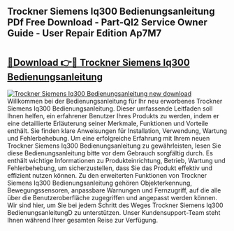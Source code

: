 ## Trockner Siemens Iq300 Bedienungsanleitung PDf Free Download - Part-Ql2 Service Owner Guide - User Repair Edition Ap7M7

# <h2><a href="http://df2r4o.blite.top/?on=Trockner+Siemens+Iq300+Bedienungsanleitung">🔗Download 👉🔴 Trockner Siemens Iq300 Bedienungsanleitung</a></h2>

[![Trockner Siemens Iq300 Bedienungsanleitung new download](https://i.imgur.com/lujVjoI.png)](http://df2r4o.blite.top/?on=Trockner+Siemens+Iq300+Bedienungsanleitung)
Willkommen bei der Bedienungsanleitung für Ihr neu erworbenes Trockner Siemens Iq300 Bedienungsanleitung. Dieser umfassende Leitfaden soll Ihnen helfen, ein erfahrener Benutzer Ihres Produkts zu werden, indem er eine detaillierte Erläuterung seiner Merkmale, Funktionen und Vorteile enthält. Sie finden klare Anweisungen für Installation, Verwendung, Wartung und Fehlerbehebung. Um eine erfolgreiche Erfahrung mit Ihrem neuen Trockner Siemens Iq300 Bedienungsanleitung zu gewährleisten, lesen Sie diese Bedienungsanleitung bitte vor dem Gebrauch sorgfältig durch. Es enthält wichtige Informationen zu Produkteinrichtung, Betrieb, Wartung und Fehlerbehebung, um sicherzustellen, dass Sie das Produkt effektiv und effizient nutzen können. Zu den erweiterten Funktionen von Trockner Siemens Iq300 Bedienungsanleitung gehören Objekterkennung, Bewegungssensoren, anpassbare Warnungen und Fernzugriff, auf die alle über die Benutzeroberfläche zugegriffen und angepasst werden können. Wir sind hier, um Sie bei jedem Schritt des Weges Trockner Siemens Iq300 BedienungsanleitungD zu unterstützen. Unser Kundensupport-Team steht Ihnen während Ihrer gesamten Reise zur Verfügung.
